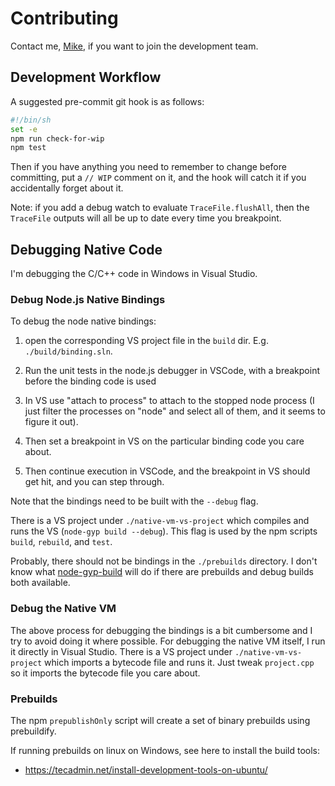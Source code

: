 # Contributing

Contact me, [Mike](mailto:mike@coder-mike.com), if you want to join the development team.

## Development Workflow

A suggested pre-commit git hook is as follows:

```sh
#!/bin/sh
set -e
npm run check-for-wip
npm test
```

Then if you have anything you need to remember to change before committing, put a `// WIP` comment on it, and the hook will catch it if you accidentally forget about it.

Note: if you add a debug watch to evaluate `TraceFile.flushAll`, then the `TraceFile` outputs will all be up to date every time you breakpoint.

## Debugging Native Code

I'm debugging the C/C++ code in Windows in Visual Studio.


### Debug Node.js Native Bindings

To debug the node native bindings:

  1. open the corresponding VS project file in the `build` dir. E.g. `./build/binding.sln`.

  2. Run the unit tests in the node.js debugger in VSCode, with a breakpoint before the binding code is used

  3. In VS use "attach to process" to attach to the stopped node process (I just filter the processes on "node" and select all of them, and it seems to figure it out).

  4. Then set a breakpoint in VS on the particular binding code you care about.

  5. Then continue execution in VSCode, and the breakpoint in VS should get hit, and you can step through.

Note that the bindings need to be built with the `--debug` flag.

There is a VS project under `./native-vm-vs-project` which compiles and runs the VS (`node-gyp build --debug`). This flag is used by the npm scripts `build`, `rebuild`, and `test`.

Probably, there should not be bindings in the `./prebuilds` directory. I don't know what [node-gyp-build](https://github.com/prebuild/node-gyp-build) will do if there are prebuilds and debug builds both available.


### Debug the Native VM

The above process for debugging the bindings is a bit cumbersome and I try to avoid doing it where possible. For debugging the native VM itself, I run it directly in Visual Studio. There is a VS project under `./native-vm-vs-project` which imports a bytecode file and runs it. Just tweak `project.cpp` so it imports the bytecode file you care about.

### Prebuilds

The npm `prepublishOnly` script will create a set of binary prebuilds using prebuildify.

If running prebuilds on linux on Windows, see here to install the build tools:

  - https://tecadmin.net/install-development-tools-on-ubuntu/
